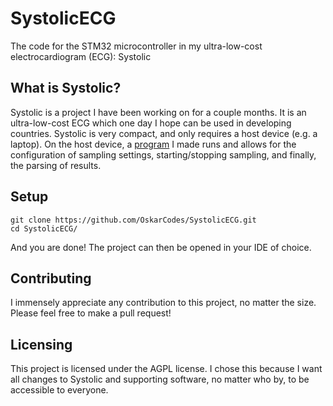 # SystolicECG
The code for the STM32 microcontroller in my ultra-low-cost electrocardiogram (ECG): Systolic

## What is Systolic?
Systolic is a project I have been working on for a couple months. It is an ultra-low-cost ECG which one day I hope can be used in developing countries. Systolic is very compact, and only requires a host device (e.g. a laptop). On the host device, a [program]( https://github.com/OskarCodes/SystolicHost) I made runs and allows for the configuration of sampling settings, starting/stopping sampling, and finally, the parsing of results.

## Setup
```shell
git clone https://github.com/OskarCodes/SystolicECG.git
cd SystolicECG/
```
And you are done! The project can then be opened in your IDE of choice.

## Contributing
I immensely appreciate any contribution to this project, no matter the size. Please feel free to make a pull request!

## Licensing
This project is licensed under the AGPL license. I chose this because I want all changes to Systolic and supporting software, no matter who by, to be accessible to everyone.
